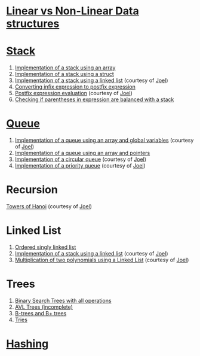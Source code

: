 # [Linear vs Non-Linear Data structures](https://github.com/venkat1924/DSA/blob/main/LinearVsNonLinear.md)
# [Stack](https://github.com/venkat1924/IS233AI-Data_Structures/blob/main/Stack/stackNotes.md)
1) [Implementation of a stack using an array](https://github.com/venkat1924/IS233AI-Data_Structures/blob/main/Stack/stackUsingArray.c)
2) [Implementation of a stack using a struct](https://github.com/venkat1924/IS233AI-Data_Structures/blob/main/Stack/stackUsingStruct.c)
3) [Implementation of a stack using a linked list](https://github.com/venkat1924/IS233AI-Data_Structures/blob/main/Stack/stackUsingLinkedlist.c) (courtesy of [Joel](https://github.com/playinpixel))
4) [Converting infix expression to postfix expression](https://github.com/venkat1924/IS233AI-Data_Structures/blob/main/Stack/infixToPostfix.c)
5) [Postfix expression evaluation](https://github.com/venkat1924/IS233AI-Data_Structures/blob/main/Stack/postfixEvaluation.c) (courtesy of [Joel](https://github.com/playinpixel))
6) [Checking if parentheses in expression are balanced with a stack](https://github.com/venkat1924/IS233AI-Data_Structures/blob/main/Stack/parenthesesChecking.c)

# [Queue](https://github.com/venkat1924/IS233AI-Data_Structures/blob/main/Queue/Queue_notes.md)
1) [Implementation of a queue using an array and global variables](https://github.com/venkat1924/IS233AI-Data_Structures/blob/main/Queue/queueGlobalVariables.c) (courtesy of [Joel](https://github.com/playinpixel))
2) [Implementation of a queue using an array and pointers](https://github.com/venkat1924/IS233AI-Data_Structures/blob/main/Queue/queueUsingPointers.c)
3) [Implementation of a circular queue](https://github.com/venkat1924/IS233AI-Data_Structures/blob/main/Queue/circularQueue.c) (courtesy of [Joel](https://github.com/playinpixel))
4) [Implementation of a priority queue](https://github.com/venkat1924/IS233AI-Data_Structures/blob/main/Queue/PriorityQueue.c) (courtesy of [Joel](https://github.com/playinpixel))

# Recursion
[Towers of Hanoi](https://github.com/venkat1924/IS233AI-Data_Structures/blob/main/Recursion/towersOfHanoi.c) (courtesy of [Joel](https://github.com/playinpixel))

# Linked List
1) [Ordered singly linked list](https://github.com/venkat1924/IS233AI-Data_Structures/blob/main/Linked_list/orderedSinglyLinkedList.c)
2) [Implementation of a stack using a linked list](https://github.com/venkat1924/IS233AI-Data_Structures/blob/main/Stack/stackUsingLinkedlist.c) (courtesy of [Joel](https://github.com/playinpixel))
3) [Multiplication of two polynomials using a Linked List](https://github.com/venkat1924/IS233AI-Data_Structures/blob/main/Linked_list/polyMulUsingLinkedList.c) (courtesy of [Joel](https://github.com/playinpixel))

# Trees
1) [Binary Search Trees with all operations](https://github.com/venkat1924/IS233AI-Data_Structures/blob/main/Trees/binarySearchTrees.c)
2) [AVL Trees (incomplete)](https://github.com/venkat1924/IS233AI-Data_Structures/blob/main/Trees/AVLtree.md)
3) [B-trees and B+ trees](https://github.com/venkat1924/IS233AI-Data_Structures/blob/main/Trees/Btree.md)
4) [Tries](https://github.com/venkat1924/IS233AI-Data_Structures/blob/main/Trees/Tries.md)

# [Hashing](https://github.com/venkat1924/IS233AI-Data_Structures_and_Applications/blob/main/Hashing/Hashing.md)
